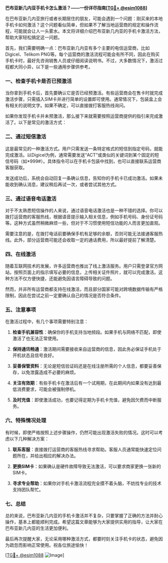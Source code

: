 **巴布亚新几内亚手机卡怎么激活？——一份详尽指南[[TG💪+ @esim1088](https://t.me/s/esim1088)]**

在巴布亚新几内亚旅行或者长期居住的朋友，可能会遇到一个问题：刚买来的本地手机卡如何激活？这个问题看似简单，但如果不了解当地运营商的规定和操作流程，可能就会让人一头雾水。本文将详细介绍巴布亚新几内亚的手机卡激活方法，帮助大家轻松搞定这一问题。

首先，我们需要明确一点：巴布亚新几内亚有多个主要的电信运营商，比如Digicel、Telikom PNG等。每个运营商的激活流程可能会有所不同，因此在购买手机卡时，最好先咨询销售人员或仔细阅读说明书。不过，大多数情况下，激活过程都大同小异，以下是一些通用步骤供参考。

### 一、检查手机卡是否已预激活

当你拿到手机卡后，首先要确认它是否已经预激活。有些运营商会在售卡时就完成激活步骤，只需插入SIM卡并进行简单的设置即可使用。通常情况下，包装盒上会有相关的说明文字。如果不确定，可以直接拨打客服热线询问。

如果你发现手机卡并未预激活，那么接下来就需要按照运营商提供的指引来完成激活了。以下是常见的激活方式：

### 二、通过短信激活

这是最常见的一种激活方式。用户只需发送一条特定格式的短信到指定号码，就能完成激活。以Digicel为例，通常需要发送“ACT”或类似的关键词到某个固定的短信号码（如*999#）。具体指令可以在手机卡包装中找到，也可以直接联系运营商客服获取。

发送成功后，系统会自动回复一条确认信息，告知你的手机卡已成功激活。如果未能收到确认消息，建议稍后再试一次，或者尝试其他方式。

### 三、通过语音电话激活

对于不太熟悉短信操作的人来说，通过语音电话激活也是一种不错的选择。你可以拨打运营商的客服热线，根据语音提示输入相关信息，例如手机号码、身份证号码等。这种方式虽然稍微麻烦一些，但对于不习惯使用短信功能的人而言更加直观。

需要注意的是，在拨打电话前要确保手机有足够的余额，否则可能无法接通客服热线。此外，部分运营商可能还会收取一定的通话费用，所以最好提前了解清楚。

### 四、在线激活

随着互联网技术的发展，许多运营商也推出了线上激活服务。用户只需登录官方网站，按照页面上的指示填写必要的信息，上传相关证件照片，就可以完成激活。这种方法不仅方便快捷，还能避免因语言障碍导致的问题。

然而，并非所有运营商都支持在线激活，而且部分国家可能对跨境数据传输有严格限制，因此在尝试之前一定要确认自己的情况是否符合条件。

### 五、注意事项

在激活过程中，有几个事项需要特别注意：

1. **检查手机兼容性**：确保你的手机支持当地频段。如果手机与网络不匹配，即使激活了也无法正常使用。
   
2. **保持通讯畅通**：激活期间需要接收来自运营商的信息，因此务必保证手机处于开机状态且信号良好。

3. **妥善保管资料**：无论是短信验证码还是在线注册所需的个人信息，都要妥善保存，以免泄露造成不必要的麻烦。

4. **关注有效期**：有些手机卡在激活后有一个试用期，在此期间内如果没有达到最低消费要求，可能会被强制停机。

5. **及时充值**：即使激活成功，也要记得定期为手机卡充值，避免因欠费而中断服务。

### 六、特殊情况处理

有时候，即使严格按照上述步骤操作，仍然可能出现激活失败的情况。这时可以考虑以下几种解决方案：

1. **联系客服**：直接拨打运营商的客服热线寻求帮助。客服人员通常能快速定位问题所在，并给出相应的解决办法。

2. **更换SIM卡**：如果确认是硬件故障导致无法激活，可以要求商家更换一张新的SIM卡。

3. **寻求专业帮助**：如果你对手机卡激活流程完全摸不着头脑，不妨找专业的技术支持团队帮忙。

### 七、总结

总的来说，巴布亚新几内亚的手机卡激活并不复杂，只要掌握了正确的方法并耐心操作，基本上都能顺利完成。希望这篇文章能够为大家提供实用的指导，让大家在巴布亚新几内亚的生活更加便利。

最后再次提醒大家，无论采用哪种激活方式，都要时刻关注手机卡的状态，避免因为疏忽而影响正常使用。祝各位旅途愉快！

[[TG💪+ @esim1088](https://t.me/s/esim1088) ![Image](https://i.postimg.cc/4NQfJmqS/Snipaste-2025-05-13-00-14-12.png)]